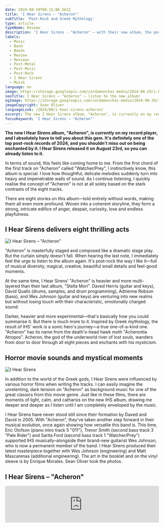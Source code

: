 ```yaml
---
date: 2024-08-29T08:15:06.561Z
title: 'I Hear Sirens – "Acheron"'
subTitle: 'Post-Rock and Greek Mythology'
type: article
typeName: Review
description: 'I Hear Sirens - "Acheron" – with their new album, the post-rock band is opening a new chapter. Listen to it now and learn everything about its story and musical background!'
labels:
  - Music
  - Band
  - Bands
  - Review
  - Reviews
  - Post-Metal
  - Post-Music
  - Post-Rock
  - I Hear Sirens
  - Musik
language: en
image: https://storage.googleapis.com/cardamonchai-media/2024-08-29/i-hear-sirens-acheron-soundsvegan-com-jpg-imagine-080808_5d5d5d_1024_768/640.webp
seoTitle: I Hear Sirens – "Acheron" – listen to the new album!
ogImage: https://storage.googleapis.com/cardamonchai-media/2024-08-29/i-hear-sirens-acheron-soundsvegan-com-og-jpg-imagine-181818_646467_1200_628/640.webp
imageCopyright: Sean Oliver
languageLink: /2024/08/i-hear-sirens-acheron/
excerpt: The new I Hear Sirens album, "Acheron", is currently on my record player, and I absolutely have to tell you about this gem. It's definitely one of the top post-rock records of 2024, and you shouldn't miss out on being enchanted by it. I Hear Sirens released it on August 23rd, so you can already listen to it.
focusKeyword: 'I Hear Sirens – "Acheron"'
---
```


**The new I Hear Sirens album, "Acheron", is currently on my record player, and I absolutely have to tell you about this gem. It's definitely one of the top post-rock records of 2024, and you shouldn't miss out on being enchanted by it. I Hear Sirens released it on August 23rd, so you can already listen to it.**

In terms of sound, this feels like coming home to me. From the first chord of the first track on "Acheron" called "Watcher/Prey", I instinctively know, this album is special. I love how thoughtful, delicate melodies suddenly turn into heavy and impenetrable walls of sound. As I continue listening, I quickly realise the concept of "Acheron" is not at all solely based on the stark contrasts of the eight tracks.

There are eight stories on this album—told entirely without words, making them all even more profound. Woven into a coherent storyline, they form a strong, intricate edifice of anger, despair, curiosity, love and endless playfulness.

## I Hear Sirens delivers eight thrilling acts

![I Hear Sirens – "Acheron"](https://storage.googleapis.com/cardamonchai-media/2024-08-29/i-hear-sirens-acheron-album-art-by-enrique-morales-soundsvegan-com-jpg-imagine-181838_363352_1084_1076/640.webp 'I Hear Sirens – "Acheron"')

"Acheron" is masterfully staged and composed like a dramatic stage play. But the curtain simply doesn't fall. When hearing the last note, I immediately feel the urge to listen to the album again. It's post-rock the way I like it—full of musical diversity, magical, creative, beautiful small details and feel-good moments.

At the same time, I Hear Sirens' "Acheron" is heavier and more multi-layered than their last album, "Stella Mori". Daved Herris (guitar and keys), David Qualls (drums, samples, and drum programming), Adrienne Robson (bass), and Wes Johnson (guitar and keys) are venturing into new realms but without losing touch with their characteristic, emotionally charged sound.

Darker, heavier and more experimental—that's basically how you could summarise it. But there is much more to it. Inspired by Greek mythology, the result of IHS' work is a sonic hero's journey—a true one-of-a-kind one. "Acheron" has its name from the death's-head hawk moth "Acherontia Atropos". Acheron, the god of the underworld river of lost souls, wanders from door to door through all eight pieces and enchants with his mysticism.

## Horror movie sounds and mystical moments

![I Hear Sirens](https://storage.googleapis.com/cardamonchai-media/2024-08-29/i-hear-sirens-photo-by-sean-oliver-soundsvegan-com-jpg-imagine-080808_000000_1500_1500/640.webp 'I Hear Sirens')

In addition to the world of the Greek gods, I Hear Sirens were influenced by various horror films when writing the tracks. I can easily imagine the unrelenting, dark tension on "Acheron" as background music for one of the great classics from this movie genre. Just like in these films, there are moments of light, calm, and catharsis on the new IHS album, drawing me deeper and deeper as I listen until I am completely enveloped by the music.

I Hear Sirens have never stood still since their formation by Daved and David in 2005. With "Acheron", they've taken another step forward in their musical evolution, once again showing how versatile this band is. This time, Eric Olofson (piano intro track 5 "011"), Trevor Smith (second bass track 3 "Pale Rider") and Sarita Ford (second bass track 1 "Watcher/Prey") supported IHS musically–alongside their brand-new guitarist Wes Johnson, who is now a permanent member of the band. I Hear Sirens produced their latest masterpiece together with Wes Johnson (engineering) and Matt Mascarenas (additional engineering). The art in the booklet and on the vinyl sleeve is by Enrique Morales. Sean Oliver took the photos.

## I Hear Sirens – "Acheron"

<iframe
  style="border: 0; width: 100%; height: 120px;"
  src="https://bandcamp.com/EmbeddedPlayer/album=333677781/size=large/bgcol=ffffff/linkcol=5c9b72/tracklist=false/artwork=small/transparent=true/"
  seamless
>
  <a href="https://ihearsirens.bandcamp.com/album/acheron-2">
    ACHERON by I Hear Sirens
  </a>
</iframe>
